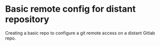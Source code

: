 # Basic remote config for distant repository 

Creating a basic repo to configure a git remote access on a distant Gitlab repo. 
